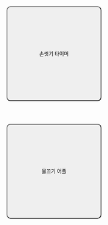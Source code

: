 
<html lang="en">
<head>
    <meta charset="UTF-8">
    <title>APP download</title>
    <style>
        .out{
            text-align: center;
            margin-top: 15%;
        }
        .block{
            height: 250px; width: 250px;
            border-radius: 10px;
            margin: 30px;
        }
    </style>
</head>
<body>
    <div class="out">
        <button class="block" onclick="window.open('www.google.com');">
            손씻기 타이머
        </button>
        <button class="block">
            물끄기 어플
        </button>
    </div>
</body>
</html>
